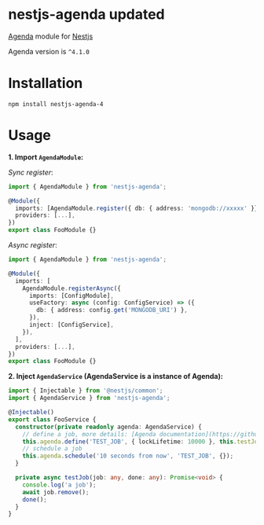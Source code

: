 # nestjs-agenda updated
[Agenda](https://github.com/agenda/agenda) module for [Nestjs](https://github.com/nestjs/nest)

Agenda version is `^4.1.0`

# Installation
```
npm install nestjs-agenda-4
```

# Usage
**1. Import `AgendaModule`:**

*Sync register*:
```TypeScript
import { AgendaModule } from 'nestjs-agenda';

@Module({
  imports: [AgendaModule.register({ db: { address: 'mongodb://xxxxx' }})], // Same as configuring an agenda  
  providers: [...],
})
export class FooModule {}
```
*Async register*:
```TypeScript
import { AgendaModule } from 'nestjs-agenda';

@Module({
  imports: [
    AgendaModule.registerAsync({
      imports: [ConfigModule],
      useFactory: async (config: ConfigService) => ({
        db: { address: config.get('MONGODB_URI') },
      }),
      inject: [ConfigService],
    }),
  ],
  providers: [...],
})
export class FooModule {}
```
**2. Inject `AgendaService` (AgendaService is a instance of Agenda):**
```TypeScript
import { Injectable } from '@nestjs/common';
import { AgendaService } from 'nestjs-agenda';

@Injectable()
export class FooService {
  constructor(private readonly agenda: AgendaService) {
    // define a job, more details: [Agenda documentation](https://github.com/agenda/agenda)
    this.agenda.define('TEST_JOB', { lockLifetime: 10000 }, this.testJob.bind(this));
    // schedule a job
    this.agenda.schedule('10 seconds from now', 'TEST_JOB', {});
  }

  private async testJob(job: any, done: any): Promise<void> {
    console.log('a job');
    await job.remove();
    done();
  }
}
```
